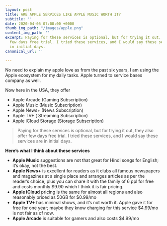 ```yaml
---
layout: post
title: ARE APPLE SERVICES LIKE APPLE MUSIC WORTH IT?
subtitle: ''
date: 2020-04-05 07:00:00 +0000
thumb_img_path: "/images/apple.png"
content_img_path: ''
excerpt: Paying for these services is optional, but for trying it out, they also offer
  few days free trial. I tried these services, and I would say these services are
  in initial days.
canonical_url: ''

---
```

No need to explain my apple love as from the past six years, I am using the Apple ecosystem for my daily tasks. Apple turned to service bases company as well.

Now here in the USA, they offer

* Apple Arcade (Gaming Subscription)
* Apple Music (Music Subscription)
* Apple News+ (News Subscription)
* Apple TV+ ( Streaming Subscription)
* Apple iCloud Storage (Storage Subscription)

> Paying for these services is optional, but for trying it out, they also offer few days free trial. I tried these services, and I would say these services are in initial days.

**Here’s what I think about these services**

* **Apple Music** suggestions are not that great for Hindi songs for English; it’s okay, not the best.
* **Apple News+** is excellent for readers as it clubs all famous newspapers and magazines at a single place and arranges articles as per the reader’s choice, plus you can share it with the family of 6 ppl for free and costs monthly $9.90 which I think it is fair pricing.
* **Apple iCloud** pricing is the same for almost all regions and also reasonably priced as 50GB for $0.99/mo
* **Apple TV+** has minimal shows, and it’s not worth it. Apple gave it for free for one year; maybe they know charging for this service $4.99/mo is not fair as of now.
* **Apple Arcade** is suitable for gamers and also costs $4.99/mo